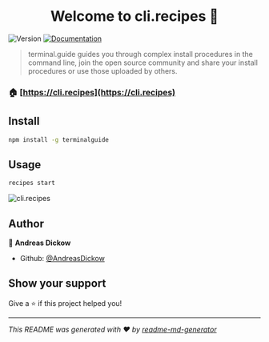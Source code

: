 <h1 align="center">Welcome to cli.recipes 👋</h1>
<p>
  <img alt="Version" src="https://img.shields.io/badge/version-1.0.7-blue.svg?cacheSeconds=2592000" />
  <a href="https://cli.recipes/docs">
    <img alt="Documentation" src="https://img.shields.io/badge/documentation-yes-brightgreen.svg" target="_blank" />
  </a>
</p>

> terminal.guide guides you through complex install procedures in the command line, join the open source community and share your install procedures or use those uploaded by others.

### 🏠 [https://cli.recipes](https://cli.recipes)

## Install

```sh
npm install -g terminalguide
```

## Usage

```sh
recipes start
```

![cli.recipes](https://cli.recipes/static/img/demo.gif)


## Author

👤 **Andreas Dickow**

* Github: [@AndreasDickow](https://github.com/AndreasDickow)

## Show your support

Give a ⭐️ if this project helped you!

***
_This README was generated with ❤️ by [readme-md-generator](https://github.com/kefranabg/readme-md-generator)_
